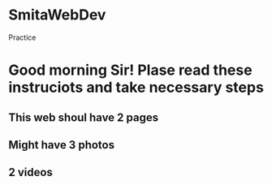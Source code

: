 # SmitaWebDev
Practice
# Good morning Sir! Plase read these instruciots and take necessary steps
## This web shoul have 2 pages
## Might have 3 photos
## 2 videos

